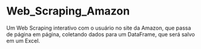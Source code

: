 # Web_Scraping_Amazon

Um Web Scraping interativo com o usuário no site da Amazon, que passa de página em página, coletando dados para um DataFrame, que será salvo em um Excel.
